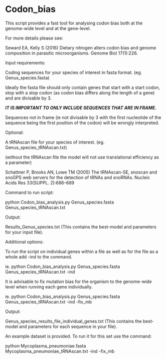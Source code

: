 # Codon_bias
This script provides a fast tool for analysing codon bias both at the genome-wide level and at the gene-level.

For more details please see:

Seward EA, Kelly S (2016) Dietary nitrogen alters codon bias and genome composition in parasitic microorganisms. Genome Biol 17(1):226.

Input requirements:

Coding sequences for your species of interest in fasta format. (eg. Genus_species.fasta)

Ideally the fasta file should only contain genes that start with a start codon, stop with a stop codon (as codon bias differs along the length of a gene) and are divisable by 3.

***IT IS IMPORTANT TO ONLY INCLUDE SEQUENCES THAT ARE IN FRAME.***

Sequences not in frame (ie not divisable by 3 with the first nucleotide of the sequence being the first position of the codon) will be wrongly interpreted.

Optional:

A tRNAscan file for your species of interest. (eg. Genus_species_tRNAscan.txt)

(without the tRNAscan file the model will not use translational efficiency as a parameter)

Schattner P, Brooks AN, Lowe TM (2005) The tRNAscan-SE, snoscan and snoGPS web servers for the detection of tRNAs and snoRNAs. Nucleic Acids Res 33(SUPPL. 2):686–689

Command to run script:

python Codon_bias_analysis.py Genus_species.fasta Genus_species_tRNAscan.txt

Output:

Results_Genus_species.txt (This contains the best-model and parameters for your input file).

Additional options:

To run the script on individual genes within a file as well as for the file as a whole add -ind to the command. 

ie. python Codon_bias_analysis.py Genus_species.fasta Genus_species_tRNAscan.txt -ind

It is advisable to fix mutation bias for the organism to the genome-wide level when running each gene individually.

ie. python Codon_bias_analysis.py Genus_species.fasta Genus_species_tRNAscan.txt -ind -fix_mb

Output:

Genus_species_results_file_individual_genes.txt (This contains the best-model and parameters for each sequence in your file).

An example dataset is provided. To run it for this set use the command:

python Mycoplasma_pneumoniae.fasta Mycoplasma_pneumoniae_tRNAscan.txt -ind -fix_mb
